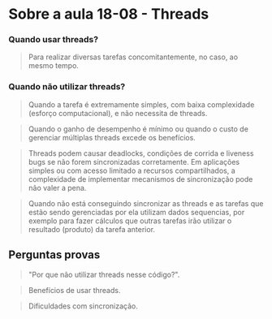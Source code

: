 # Sobre a aula 18-08 - Threads

### Quando usar threads?

> Para realizar diversas tarefas concomitantemente, no caso, ao mesmo tempo.

### Quando não utilizar threads?

> Quando a tarefa é extremamente simples, com baixa complexidade (esforço computacional), e não necessita de threads.

> Quando o ganho de desempenho é mínimo ou quando o custo de gerenciar múltiplas threads excede os benefícios.

> Threads podem causar deadlocks, condições de corrida e liveness bugs se não forem sincronizadas corretamente. Em aplicações simples ou com acesso limitado a recursos compartilhados, a complexidade de implementar mecanismos de sincronização pode não valer a pena.

> Quando não está conseguindo sincronizar as threads e as tarefas que estão sendo gerenciadas por ela utilizam dados sequencias, por exemplo para fazer cálculos que outras tarefas irão utilizar o resultado (produto) da tarefa anterior.

## Perguntas provas

> "Por que não utilizar threads nesse código?".

> Benefícios de usar threads.

> Dificuldades com sincronização.

